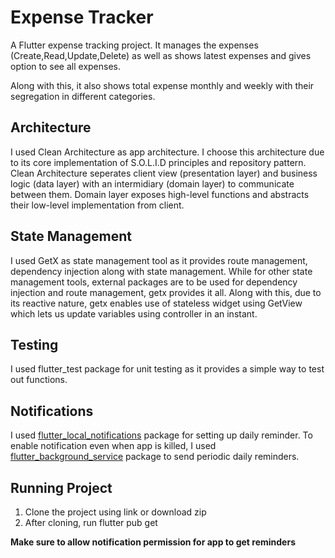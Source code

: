 # Expense Tracker

A Flutter expense tracking project. It manages the expenses (Create,Read,Update,Delete) as well as 
shows latest expenses and gives option to see all expenses.

Along with this, it also shows total expense monthly and weekly with their segregation in different categories.

## Architecture

I used Clean Architecture as app architecture. I choose this architecture due to its core implementation of S.O.L.I.D principles and repository pattern.
Clean Architecture seperates client view (presentation layer) and business logic (data layer) with an intermidiary (domain layer) to communicate between them.
Domain layer exposes high-level functions and abstracts their low-level implementation from client.

## State Management

I used GetX as state management tool as it provides route management, dependency injection along with state management. While for other state management tools,
external packages are to be used for dependency injection and route management, getx provides it all. Along with this, due to its reactive nature, getx enables 
use of stateless widget using GetView which lets us update variables using controller in an instant.

## Testing

I used flutter_test package for unit testing as it provides a simple way to test out functions.

## Notifications

I used [flutter_local_notifications](https://pub.dev/packages/flutter_local_notifications) package for setting up daily reminder. To enable notification even when app is killed, I used [flutter_background_service](https://pub.dev/packages/flutter_background_service) package to send periodic daily reminders.

## Running Project

1. Clone the project using link or download zip
2. After cloning, run flutter pub get

**Make sure to allow notification permission for app to get reminders**

